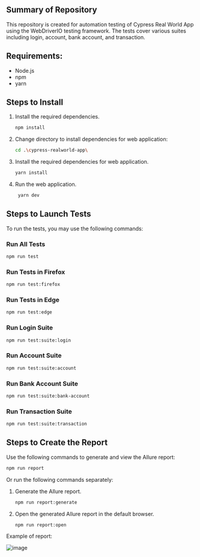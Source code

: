 ## Summary of Repository

This repository is created for automation testing of Cypress Real World App using the WebDriverIO testing framework. The tests cover various suites including login, account, bank account, and transaction.

## Requirements:

- Node.js 
- npm 
- yarn 

## Steps to Install

1. Install the required dependencies.
   ```bash
   npm install
   ```
   
2. Change directory to install dependencies for web application:
   ```bash
   cd .\cypress-realworld-app\
   ```
   
4. Install the required dependencies for web application.
   ```bash
   yarn install
   ```

6. Run the web application.
   ```bash
    yarn dev
    ```
   
## Steps to Launch Tests

To run the tests, you may use the following commands:

### Run All Tests
```bash
npm run test
```

### Run Tests in Firefox
```bash
npm run test:firefox
```

### Run Tests in Edge
```bash
npm run test:edge
```

### Run Login Suite
```bash
npm run test:suite:login
```

### Run Account Suite
```bash
npm run test:suite:account
```

### Run Bank Account Suite
```bash
npm run test:suite:bank-account
```

### Run Transaction Suite
```bash
npm run test:suite:transaction
```

## Steps to Create the Report

Use the following commands to generate and view the Allure report:

```bash
npm run report
```

Or run the following commands separately:

1. Generate the Allure report.
   ```bash
   npm run report:generate
   ```

2. Open the generated Allure report in the default browser.
   ```bash
   npm run report:open
   ```

Example of report:

![image](https://github.com/MaxixV2/wdio_task/assets/99399536/93c608be-dfd6-430e-979e-87a3c63d5a93)
